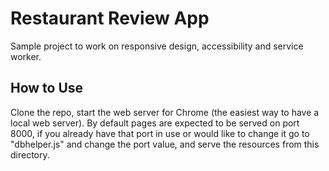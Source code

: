 # Restaurant Review App

Sample project to work on responsive design, accessibility and service worker.

## How to Use

Clone the repo, start the web server for Chrome (the easiest way to have a local web server). By default pages are expected to be served on port 8000, if you already have that port in use or would like to change it go to "dbhelper.js" and change the port value,  and serve the resources from this directory.
